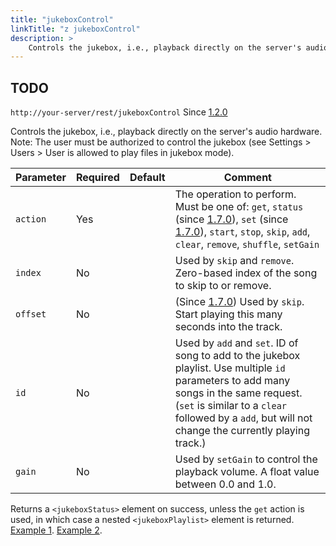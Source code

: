 ```yaml
---
title: "jukeboxControl"
linkTitle: "z jukeboxControl"
description: >
    Controls the jukebox, i.e., playback directly on the server's audio hardware.
---
```


## TODO

`http://your-server/rest/jukeboxControl` Since [1.2.0](../subsonic-versions)

Controls the jukebox, i.e., playback directly on the server's audio hardware. Note: The user must be authorized to control the jukebox (see Settings > Users > User is allowed to play files in jukebox mode).

| Parameter | Required | Default | Comment |
| --- | --- | --- | --- |
| `action` | Yes |     | The operation to perform. Must be one of: `get`, `status` (since [1.7.0](../subsonic-versions)), `set` (since [1.7.0](../subsonic-versions)), `start`, `stop`, `skip`, `add`, `clear`, `remove`, `shuffle`, `setGain` |
| `index` | No  |     | Used by `skip` and `remove`. Zero-based index of the song to skip to or remove. |
| `offset` | No  |     | (Since [1.7.0](../subsonic-versions)) Used by `skip`. Start playing this many seconds into the track. |
| `id` | No  |     | Used by `add` and `set`. ID of song to add to the jukebox playlist. Use multiple `id` parameters to add many songs in the same request. (`set` is similar to a `clear` followed by a `add`, but will not change the currently playing track.) |
| `gain` | No  |     | Used by `setGain` to control the playback volume. A float value between 0.0 and 1.0. |

Returns a `<jukeboxStatus>` element on success, unless the `get` action is used, in which case a nested `<jukeboxPlaylist>` element is returned. [Example 1](http://subsonic.org/pages/inc/api/examples/jukeboxStatus_example_1.xml). [Example 2](http://subsonic.org/pages/inc/api/examples/jukeboxPlaylist_example_1.xml).

